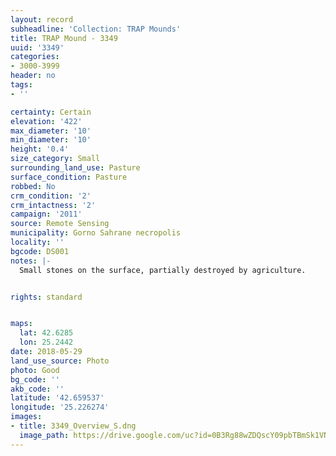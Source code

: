 ```yaml
---
layout: record
subheadline: 'Collection: TRAP Mounds'
title: TRAP Mound - 3349
uuid: '3349'
categories:
- 3000-3999
header: no
tags:
- ''

certainty: Certain
elevation: '422'
max_diameter: '10'
min_diameter: '10'
height: '0.4'
size_category: Small
surrounding_land_use: Pasture
surface_condition: Pasture
robbed: No
crm_condition: '2'
crm_intactness: '2'
campaign: '2011'
source: Remote Sensing
municipality: Gorno Sahrane necropolis
locality: ''
bgcode: DS001
notes: |-
  Small stones on the surface, partially destroyed by agriculture.


rights: standard


maps:
  lat: 42.6285
  lon: 25.2442
date: 2018-05-29
land_use_source: Photo
photo: Good
bg_code: ''
akb_code: ''
latitude: '42.659537'
longitude: '25.226274'
images:
- title: 3349_Overview_S.dng
  image_path: https://drive.google.com/uc?id=0B3Rg88wZDQscY09pbTBmSk1VNzg
---
```

